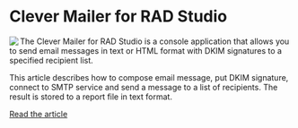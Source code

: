 # Clever Mailer for RAD Studio

<img align="left" src="https://www.clevercomponents.com/articles/article039/CleverMailer.jpg" />

The Clever Mailer for RAD Studio is a console application that allows you to send email messages in text or HTML format with DKIM signatures to a specified recipient list.

This article describes how to compose email message, put DKIM signature, connect to SMTP service and send a message to a list of recipients. The result is stored to a report file in text format.

[Read the article](https://www.clevercomponents.com/articles/article039/)
